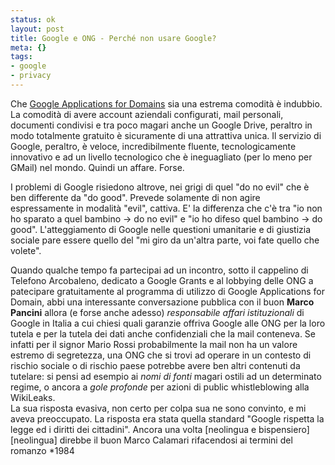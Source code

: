 ```yaml
--- 
status: ok
layout: post
title: Google e ONG - Perché non usare Google?
meta: {}
tags: 
- google
- privacy
---
```

Che [Google Applications for Domains][gad] sia una estrema comodità è indubbio. La comodità di avere account aziendali configurati, mail personali, documenti condivisi e tra poco magari anche un Google Drive, peraltro in modo totalmente gratuito è sicuramente di una attrattiva unica.
Il servizio di Google, peraltro, è veloce, incredibilmente fluente, tecnologicamente innovativo e ad un livello tecnologico che è ineguagliato (per lo meno per GMail) nel mondo. Quindi un affare. Forse.  
  
I problemi di Google risiedono altrove, nei grigi di quel "do no evil" che è ben differente da "do good". Prevede solamente di non agire espressamente in modalità "evil", cattiva. E' la differenza che c'è tra "io non ho sparato a quel bambino -> do no evil" e "io ho difeso quel bambino -> do good". L'atteggiamento di Google nelle questioni umanitarie e di giustizia sociale pare essere quello del "mi giro da un'altra parte, voi fate quello che volete".  
  
Quando qualche tempo fa partecipai ad un incontro, sotto il cappelino di Telefono Arcobaleno, dedicato a Google Grants e al lobbying delle ONG a patecipare gratuitamente al programma di utilizzo di Google Applications for Domain, abbi una interessante conversazione pubblica con il buon **Marco Pancini** allora (e forse anche adesso) *responsabile affari istituzionali* di Google in Italia a cui chiesi quali garanzie offriva Google alle ONG per la loro tutela e per la tutela dei dati anche confidenziali che la mail conteneva. Se infatti per il signor Mario Rossi probabilmente la mail non ha un valore estremo di segretezza, una ONG che si trovi ad operare in un contesto di rischio sociale o di rischio paese potrebbe avere ben altri contenuti da tutelare: si pensi ad esempio ai *nomi di fonti* magari ostili ad un determinato regime, o ancora a *gole profonde* per azioni di public whistleblowing alla WikiLeaks.  
La sua risposta evasiva, non certo per colpa sua ne sono convinto, e mi aveva preoccupato. La risposta era stata quella standard "Google rispetta la legge ed i diritti dei cittadini". Ancora una volta [neolingua e bispensiero][neolingua] direbbe il buon Marco Calamari rifacendosi ai termini del romanzo *1984


[gad]: 
[neolingua]